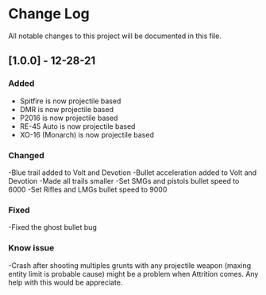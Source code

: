 
# Change Log
All notable changes to this project will be documented in this file.
 

## [1.0.0] - 12-28-21

### Added
- Spitfire is now projectile based
- DMR  is now projectile based
- P2016 is now projectile based
- RE-45 Auto is now projectile based
- XO-16 (Monarch) is now projectile based

### Changed
 -Blue trail added to Volt and Devotion
 -Bullet acceleration added to Volt and Devotion
 -Made all trails smaller
 -Set SMGs and pistols bullet speed to 6000 
 -Set Rifles and LMGs bullet speed to 9000 

### Fixed
 -Fixed the ghost bullet bug
 
### Know issue
 -Crash after shooting multiples grunts with any projectile weapon (maxing entity limit is probable cause) might be a problem when Attrition comes. Any help with this would be appreciate. 
